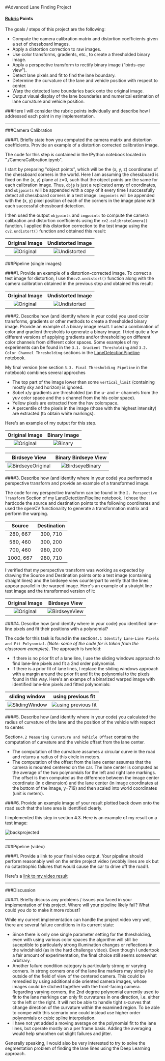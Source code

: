 #Advanced Lane Finding Project
#### [Rubric](https://review.udacity.com/#!/rubrics/571/view) Points
The goals / steps of this project are the following:

* Compute the camera calibration matrix and distortion coefficients given a set of chessboard images.
* Apply a distortion correction to raw images.
* Use color transforms, gradients, etc., to create a thresholded binary image.
* Apply a perspective transform to rectify binary image ("birds-eye view").
* Detect lane pixels and fit to find the lane boundary.
* Determine the curvature of the lane and vehicle position with respect to center.
* Warp the detected lane boundaries back onto the original image.
* Output visual display of the lane boundaries and numerical estimation of lane curvature and vehicle position.

###Here I will consider the rubric points individually and describe how I addressed each point in my implementation.  

---

###Camera Calibration

####1. Briefly state how you computed the camera matrix and distortion coefficients. Provide an example of a distortion corrected calibration image.

The code for this step is contained in the IPython notebook located in "./CameraCalibration.ipynb". 

I start by preparing "object points", which will be the (x, y, z) coordinates of the chessboard corners in the world. Here I am assuming the chessboard is fixed on the (x, y) plane at z=0, such that the object points are the same for each calibration image.  Thus, `objp` is just a replicated array of coordinates, and `objpoints` will be appended with a copy of it every time I successfully detect all chessboard corners in a test image.  `imgpoints` will be appended with the (x, y) pixel position of each of the corners in the image plane with each successful chessboard detection.  

I then used the output `objpoints` and `imgpoints` to compute the camera calibration and distortion coefficients using the `cv2.calibrateCamera()` function.  I applied this distortion correction to the test image using the `cv2.undistort()` function and obtained this result: 

Original Image                 |  Undistorted Image
:----------------------------:|:------------------------------:
![Original](camera_cal/calibration1.jpg)| ![Undistorted](output_images/calibration1_undistorted.jpg)

###Pipeline (single images)

####1. Provide an example of a distortion-corrected image.
To correct a test image for distortion, I use the`cv2.undistort()` function along with the camera calibration obtained in the previous step and obtained this result:

Original Image                 |  Undistorted Image
:----------------------------:|:------------------------------:
![Original](test_images/test1.jpg)| ![Undistorted](output_images/test1_undistorted.jpg)

####2. Describe how (and identify where in your code) you used color transforms, gradients or other methods to create a thresholded binary image.  Provide an example of a binary image result.
I used a combination of color and gradient thresholds to generate a binary image. I tried quite a few different versions of applying gradients and/or thresholding on different color channels from different color spaces. Some examples of my experiments can be found in the `3.1. Gradient Thresholding` and `3.2. Color Channel Thresholding` sections in the [LaneDetectionPipeline](LaneDetectionPipeline.ipynb) notebook. 

My final version (see section `3.3. Final Thresholding Pipeline` in the notebook) combines several approches
- The top part of the image lower than some `vertical_limit` (containing mostly sky and horizon) is ignored.
- Sobel x/y gradients are thresholded (on the u- and v- channels from the yuv color space and the s channel from the hls color space).
- Yellow pixels are extracted from the hsv colorspace.
- A percentile of the pixels in the image (those with the highest intensity) are extracted (to obtain white markings).

Here's an example of my output for this step. 

Original Image                 |  Binary Image
:----------------------------:|:------------------------------:
![Original](test_images/test5.jpg)| ![Binary](output_images/test5_thresholded.jpg)

Birdseye View                 |  Binary Birdseye View
:----------------------------:|:------------------------------:
![BirdseyeOriginal](output_images/test5_birdseye.jpg)| ![BirdseyeBinary](output_images/test5_thresholded_bridseye.jpg)

####3. Describe how (and identify where in your code) you performed a perspective transform and provide an example of a transformed image.

The code for my perspective transform can be found in the `2. Perspective Transform` Section of my [LaneDetectionPipeline](LaneDetectionPipeline.ipynb) notebook.  I chose the hardcode the source and destination points to the following coordinates and used the openCV functionality to generate a transformation matrix and perform the warping.

| Source        | Destination   | 
|:-------------:|:-------------:| 
| 280, 667      | 300, 710        | 
| 580, 460      | 300, 200      |
| 700, 460     | 980, 200      |
| 1000, 667      | 980, 710      |

I verified that my perspective transform was working as expected by drawing the Source and Destination points onto a test image (containing straight lines) and the birdseye view counterpart to verify that the lines appear parallel in the warped image. Here's an example of a straight line test image and the transformed version of it:

Original Image                 |  Birdseye View
:----------------------------:|:------------------------------:
![Original](test_images/straight_lines1.jpg)| ![BirdseyeView](output_images/straight_lines1_bridseye.jpg)

####4. Describe how (and identify where in your code) you identified lane-line pixels and fit their positions with a polynomial?

The code for this task is found in the section`4.1 Identify Lane-Line Pixels and Fit Polynomial`. *(Note: some of the code for is taken from the classroom examples)*.
The approach is twofold:
- If there is no prior fit of a lane line, I use the sliding windows approach to find lane-line pixels and fit a 2nd order polynomial.
- If there is a prior fit of lane lines, I replace the sliding windows approach with a margin around the prior fit and fit the polynomial to the pixels found in this way.
Here's an exampe of a binarized warped image with identified lane-line pixels and fitted polynomials:

sliding window                 |  using previous fit
:----------------------------:|:------------------------------:
![SlidingWindow](output_images/withSlidingWindow.png)| ![using previous fit](output_images/withPreviousFit.png)

####5. Describe how (and identify where in your code) you calculated the radius of curvature of the lane and the position of the vehicle with respect to center.

Section`4.2 Measuring Curvature and Vehicle Offset` contains the computation of curvature and the vehicle offset from the lane center.
- The computation of the curvature assumes a circular curve in the road and returns a radius of this circle in meters. 
- The computation of the offset from the lane center assumes that the camera is mounted centered on the car. The lane center is computed as the average of the two polynomials for the left and right lane markings. The offset is then computed as the difference between the image center coordinate (in x dimension) and the lane center (in image coordinates at the bottom of the image, y=719) and then scaled into world coordinates (unit is meters).

####6. Provide an example image of your result plotted back down onto the road such that the lane area is identified clearly.

I implemented this step in section 4.3. Here is an example of my result on a test image:

![backprojected](output_images/backprojected.jpg)

---

###Pipeline (video)

####1. Provide a link to your final video output.  Your pipeline should perform reasonably well on the entire project video (wobbly lines are ok but no catastrophic failures that would cause the car to drive off the road!).

Here's a [link to my video result](https://youtu.be/CZWhJLUduZY)

---

###Discussion

####1. Briefly discuss any problems / issues you faced in your implementation of this project.  Where will your pipeline likely fail?  What could you do to make it more robust?

While my current implementation can handle the project video very well, there are several failure conditions in its current state:
- Since there is only one single parameter setting for the thresholding, even with using various color spaces the algorithm will still be suceptible to particularly strong illumination changes or reflections in the windshield (as in the hard challenge video). Even though I undertook a fair amount of experimentation, the final choice still seems somewhat arbitrary.
- Another failure condition category is particularly strong or varying corners. In strong corners one of the lane line markers may simply lie outside of the field of view of the centered camera. This could be remedied by using additional side oriented camera images, whose images could be stiched together with the front-facing camera. Regarding varying corners, the 2nd degree polynomial currently used to fit to the lane markings can only fit curvatures in one direction, i.e. either to the left or the right. It will not be able to handle tight s-curves that change direction of the curvature within the examined region. To be able to compe with this scenario one could instead use higher order polynomials or cubic spline interpolation.
- I have not yet added a moving average on the polynomial fit to the lane lines, but operate mostly on a per frame basis. Adding the averaging would help smoothen out slight failures and jitter.

Generally speaking, I would also be very interested to try to solve the segmentation problem of finding the lane lines using the Deep Learning approach.